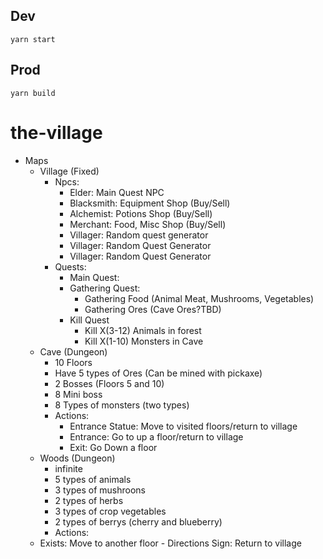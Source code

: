 ## Dev

`yarn start`

## Prod

`yarn build`

# the-village

- Maps
  - Village (Fixed)
    - Npcs:
      - Elder: Main Quest NPC
      - Blacksmith: Equipment Shop (Buy/Sell)
      - Alchemist: Potions Shop (Buy/Sell)
      - Merchant: Food, Misc Shop (Buy/Sell)
      - Villager: Random quest generator
      - Villager: Random Quest Generator
      - Villager: Random Quest Generator
    - Quests:
      - Main Quest:
      - Gathering Quest:
        - Gathering Food (Animal Meat, Mushrooms, Vegetables)
        - Gathering Ores (Cave Ores?TBD)
      - Kill Quest
        - Kill X(3-12) Animals in forest
        - Kill X(1-10) Monsters in Cave
  - Cave (Dungeon)
    - 10 Floors
    - Have 5 types of Ores (Can be mined with pickaxe)
    - 2 Bosses (Floors 5 and 10)
    - 8 Mini boss
    - 8 Types of monsters (two types)
    - Actions:
      - Entrance Statue: Move to visited floors/return to village
      - Entrance: Go to up a floor/return to village
      - Exit: Go Down a floor
  - Woods (Dungeon)
    - infinite
    - 5 types of animals
    - 3 types of mushroons
    - 2 types of herbs
    - 3 types of crop vegetables
    - 2 types of berrys (cherry and blueberry)
    - Actions:
  - Exists: Move to another floor - Directions Sign: Return to village
